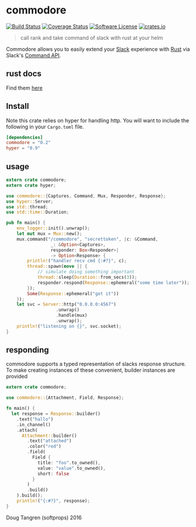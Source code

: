 # commodore

[![Build Status](https://travis-ci.org/softprops/commodore.svg?branch=master)](https://travis-ci.org/softprops/commodore) [![Coverage Status](https://coveralls.io/repos/github/softprops/commodore/badge.svg?branch=master)](https://coveralls.io/github/softprops/commodore?branch=master) [![Software License](https://img.shields.io/badge/license-MIT-brightgreen.svg)](LICENSE) [![crates.io](http://meritbadge.herokuapp.com/commodore)](https://crates.io/crates/commodore)

> call rank and take command of slack with rust at your helm

Commodore allows you to easily extend your [Slack](https://slack.com/) experience with [Rust](https://www.rust-lang.org/) via Slack's [Command API](https://api.slack.com/slash-commands).

## rust docs

Find them [here](https://softprops.github.io/commodore)

## Install

Note this crate relies on hyper for handling http. You will want to include the following in your `Cargo.toml` file.

```toml
[dependencies]
commodore = "0.2"
hyper = "0.9"
```

## usage

```rust
extern crate commodore;
extern crate hyper;

use commodore::{Captures, Command, Mux, Responder, Response};
use hyper::Server;
use std::thread;
use std::time::Duration;

pub fn main() {
    env_logger::init().unwrap();
    let mut mux = Mux::new();
    mux.command("/commodore", "secrettoken", |c: &Command,
                 _: &Option<Captures>,
                 responder: Box<Responder>|
                 -> Option<Response> {
        println!("handler recv cmd {:#?}", c);
        thread::spawn(move || {
            // simulate doing something important
            thread::sleep(Duration::from_secs(3));
            responder.respond(Response::ephemeral("some time later"));
        });
        Some(Response::ephemeral("got it"))
    });
    let svc = Server::http("0.0.0.0:4567")
                   .unwrap()
                   .handle(mux)
                   .unwrap();
    println!("listening on {}", svc.socket);
}
```

## responding

commodore supports a typed representation of slacks response structure. To
make creating instances of these convenient, builder instances are provided

```rust
extern crate commodore;

use commodore::{Attachment, Field, Response};

fn main() {
  let response = Response::builder()
    .text("hallo")
    .in_channel()
    .attach(
      Attachment::builder()
        .text("attached")
        .color("red")
        .field(
          Field {
            title: "foo".to_owned(),
            value: "value".to_owned(),
            short: false
          }
        )
        .build()
    ).build();
    println!("{:#?}", response);
}
```

Doug Tangren (softprops) 2016
